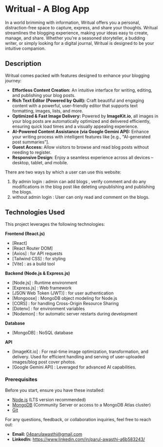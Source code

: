 # Writual - A Blog App

In a world brimming with information, Writual offers you a personal, distraction-free space to capture, express, and share your thoughts.
Writual streamlines the blogging experience, making your ideas  easy to create, manage, and share. 
Whether you're a seasoned storyteller, a budding writer, or simply looking for a digital journal, Writual is designed to be your intuitive companion.

## Description

Writual comes packed with features designed to enhance your blogging journey:

- **Effortless Content Creation:** An intuitive interface for writing, editing, and publishing your blog posts.
- **Rich Text Editor (Powered by Quill):** Craft beautiful and engaging content with a powerful, user-friendly editor that supports text formatting, images, lists, and more.
- **Optimized & Fast Image Delivery:** Powered by **ImageKit.io**, all images in your blog posts are automatically optimized and delivered efficiently, ensuring quick load times and a visually appealing experience.
- **AI-Powered Content Assistance (via Google Gemini API):** Enhance your writing process with intelligent features like [e.g., "AI-generated post summaries"].
- **Guest Access:** Allow visitors to browse and read blog posts without needing to register.
- **Responsive Design:** Enjoy a seamless experience across all devices – desktop, tablet, and mobile.

There are two ways by which a user can use this website:
1. By admin login : admin can add blogs , verify comment and do any modifications in the blog post like deleting unpublishing and publishing the blogs.
2. without admin login : User can only read and comment on the blogs.

## Technologies Used

This project leverages the following technologies:

**Frontend (React.js)**
-   [React]
-   [React Router DOM]
-   [Axios] : for API requests
-   [Tailwind CSS] : for styling
-   [Vite] : as a build tool

**Backend (Node.js & Express.js)**
-   [Node.js] : Runtime environment
-   [Express.js] : Web framework
-   [JSON Web Token (JWT)] : for user authentication
-   [Mongoose] : MongoDB object modeling for Node.js
-   [CORS] : for handling Cross-Origin Resource Sharing
-   [Dotenv] : for environment variables
-   [Nodemon] : for automatic server restarts during development

**Database**
-   [MongoDB] : NoSQL database

**API**  
- [ImageKit.io] : For real-time image optimization, transformation, and delivery. Used for efficient handling and serving of user-uploaded images/blog post cover photos.
- [Google Gemini API] : Leveraged for advanced AI capabilities.
### Prerequisites

Before you start, ensure you have these installed:

-   [Node.js](https://nodejs.org/en/download/) (LTS version recommended)
-   [MongoDB](https://www.mongodb.com/try/download/community) (Community Server or access to a MongoDB Atlas cluster)
-   [Git](https://git-scm.com/downloads)

For any questions, feedback, or collaboration inquiries, feel free to reach out:

-   **Email:**  04parulawasthi@gmail.com
-   **LinkedIn:** https://www.linkedin.com/in/parul-awasthi-a6b583243/
